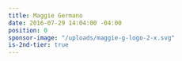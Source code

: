 ```yaml
---
title: Maggie Germano
date: 2016-07-29 14:04:00 -04:00
position: 0
sponsor-image: "/uploads/maggie-g-logo-2-x.svg"
is-2nd-tier: true
---
```


